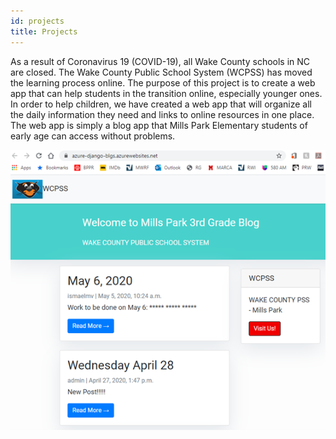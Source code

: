 ```yaml
---
id: projects
title: Projects
---
```


As a result of Coronavirus 19 (COVID-19), all Wake County schools in NC are closed. 
The Wake County Public School System (WCPSS) has moved the learning process online. 
The purpose of this project is to create a web app that can help students in the transition online, especially younger ones.
In order to help children, we have created a web app that will organize all the daily information they need and links to online resources in one place. 
The web app is simply a blog app that Mills Park Elementary students of early age can access without problems.

![Add alternate text for image](./assets/Picture1.png)
